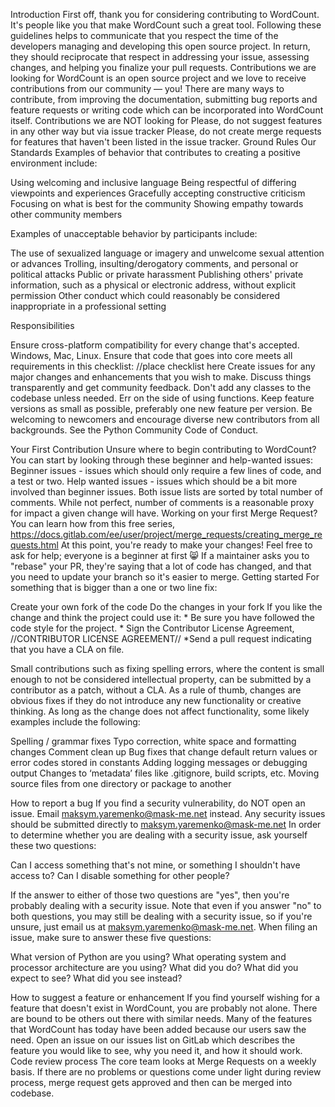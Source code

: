 Introduction
First off, thank you for considering contributing to WordCount. It's people like you that make WordCount such a great tool.
Following these guidelines helps to communicate that you respect the time of the developers managing and developing this open source project. In return, they should reciprocate that respect in addressing your issue, assessing changes, and helping you finalize your pull requests.
Contributions we are looking for
WordCount is an open source project and we love to receive contributions from our community — you! There are many ways to contribute, from improving the documentation, submitting bug reports and feature requests or writing code which can be incorporated into WordCount itself.
Contributions we are NOT looking for
Please, do not suggest features in any other way but via issue tracker
Please, do not create merge requests for features that haven't been listed in the issue tracker.
Ground Rules
Our Standards
Examples of behavior that contributes to creating a positive environment include:

Using welcoming and inclusive language
Being respectful of differing viewpoints and experiences
Gracefully accepting constructive criticism
Focusing on what is best for the community
Showing empathy towards other community members

Examples of unacceptable behavior by participants include:

The use of sexualized language or imagery and unwelcome sexual attention or advances
Trolling, insulting/derogatory comments, and personal or political attacks
Public or private harassment
Publishing others' private information, such as a physical or electronic address, without explicit permission
Other conduct which could reasonably be considered inappropriate in a professional setting

Responsibilities

Ensure cross-platform compatibility for every change that's accepted. Windows, Mac, Linux.
Ensure that code that goes into core meets all requirements in this checklist: //place checklist here
Create issues for any major changes and enhancements that you wish to make. Discuss things transparently and get community feedback.
Don't add any classes to the codebase unless needed. Err on the side of using functions.
Keep feature versions as small as possible, preferably one new feature per version.
Be welcoming to newcomers and encourage diverse new contributors from all backgrounds. See the Python Community Code of Conduct.

Your First Contribution
Unsure where to begin contributing to WordCount? You can start by looking through these beginner and help-wanted issues: Beginner issues - issues which should only require a few lines of code, and a test or two. Help wanted issues - issues which should be a bit more involved than beginner issues. Both issue lists are sorted by total number of comments. While not perfect, number of comments is a reasonable proxy for impact a given change will have.
Working on your first Merge Request? You can learn how from this free series, https://docs.gitlab.com/ee/user/project/merge_requests/creating_merge_requests.html
At this point, you're ready to make your changes! Feel free to ask for help; everyone is a beginner at first 😸
If a maintainer asks you to "rebase" your PR, they're saying that a lot of code has changed, and that you need to update your branch so it's easier to merge.
Getting started
For something that is bigger than a one or two line fix:

Create your own fork of the code
Do the changes in your fork
If you like the change and think the project could use it: * Be sure you have followed the code style for the project. * Sign the Contributor License Agreement, //CONTRIBUTOR LICENSE AGREEMENT// *Send a pull request indicating that you have a CLA on file.

Small contributions such as fixing spelling errors, where the content is small enough to not be considered intellectual property, can be submitted by a contributor as a patch, without a CLA.
As a rule of thumb, changes are obvious fixes if they do not introduce any new functionality or creative thinking. As long as the change does not affect functionality, some likely examples include the following:

Spelling / grammar fixes
Typo correction, white space and formatting changes
Comment clean up
Bug fixes that change default return values or error codes stored in constants
Adding logging messages or debugging output
Changes to ‘metadata’ files like .gitignore, build scripts, etc.
Moving source files from one directory or package to another

How to report a bug
If you find a security vulnerability, do NOT open an issue. Email maksym.yaremenko@mask-me.net instead.
Any security issues should be submitted directly to maksym.yaremenko@mask-me.net In order to determine whether you are dealing with a security issue, ask yourself these two questions:

Can I access something that's not mine, or something I shouldn't have access to?
Can I disable something for other people?

If the answer to either of those two questions are "yes", then you're probably dealing with a security issue. Note that even if you answer "no" to both questions, you may still be dealing with a security issue, so if you're unsure, just email us at maksym.yaremenko@mask-me.net.
When filing an issue, make sure to answer these five questions:

What version of Python are you using?
What operating system and processor architecture are you using?
What did you do?
What did you expect to see?
What did you see instead?

How to suggest a feature or enhancement
If you find yourself wishing for a feature that doesn't exist in WordCount, you are probably not alone. There are bound to be others out there with similar needs. Many of the features that WordCount has today have been added because our users saw the need. Open an issue on our issues list on GitLab which describes the feature you would like to see, why you need it, and how it should work.
Code review process
The core team looks at Merge Requests on a weekly basis. If there are no problems or questions come under light during review process, merge request gets approved and then can be merged into codebase.
